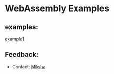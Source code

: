 # WebAssembly Examples

## examples:

[example1](https://cdn.rawgit.com/nn1k1kvn/WebAssembly_Examples/41862ef3/example_1/hello_world.html)



## Feedback:
- Contact: [Miksha](https://fb.com/miksha.happy)
